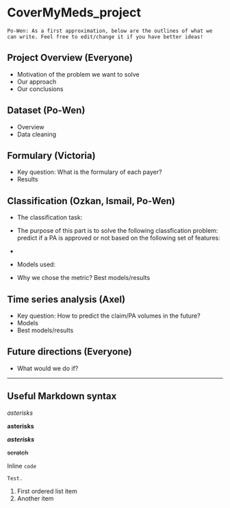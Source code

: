 # CoverMyMeds_project
```Po-Wen: As a first approximation, below are the outlines of what we can write. Feel free to edit/change it if you have better ideas!```



## Project Overview (Everyone)
* Motivation of the problem we want to solve
* Our approach
* Our conclusions

## Dataset (Po-Wen)
* Overview
* Data cleaning

## Formulary (Victoria)
* Key question: What is the formulary of each payer?
* Results

## Classification (Ozkan, Ismail, Po-Wen)

* The classification task:
* The purpose of this part is to solve the following classfication problem: predict if a PA is approved or not based on the following set of features:
* 


* Models used:

* Why we chose the metric? Best models/results

## Time series analysis (Axel)
* Key question: How to predict the claim/PA volumes in the future?
* Models
* Best models/results

## Future directions (Everyone)
* What would we do if?




---
Useful Markdown syntax
---

*asterisks*

**asterisks**

**_asterisks_**

~~scratch~~

Inline `code`


```
Test.
```

1. First ordered list item
2. Another item
